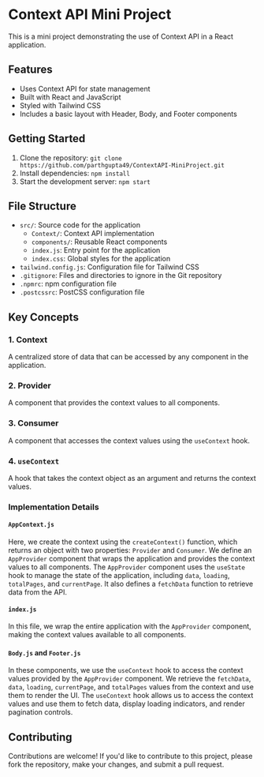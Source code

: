 # Context API Mini Project

This is a mini project demonstrating the use of Context API in a React application.

## Features

* Uses Context API for state management
* Built with React and JavaScript
* Styled with Tailwind CSS
* Includes a basic layout with Header, Body, and Footer components

## Getting Started

1. Clone the repository: `git clone https://github.com/parthgupta49/ContextAPI-MiniProject.git`
2. Install dependencies: `npm install`
3. Start the development server: `npm start`

## File Structure

* `src/`: Source code for the application
	+ `Context/`: Context API implementation
	+ `components/`: Reusable React components
	+ `index.js`: Entry point for the application
	+ `index.css`: Global styles for the application
* `tailwind.config.js`: Configuration file for Tailwind CSS
* `.gitignore`: Files and directories to ignore in the Git repository
* `.npmrc`: npm configuration file
* `.postcssrc`: PostCSS configuration file

## Key Concepts

### 1. Context
A centralized store of data that can be accessed by any component in the application.

### 2. Provider
A component that provides the context values to all components.

### 3. Consumer
A component that accesses the context values using the `useContext` hook.

### 4. `useContext`
A hook that takes the context object as an argument and returns the context values.

### Implementation Details

#### `AppContext.js`
Here, we create the context using the `createContext()` function, which returns an object with two properties: `Provider` and `Consumer`. We define an `AppProvider` component that wraps the application and provides the context values to all components. The `AppProvider` component uses the `useState` hook to manage the state of the application, including `data`, `loading`, `totalPages`, and `currentPage`. It also defines a `fetchData` function to retrieve data from the API.

#### `index.js`
In this file, we wrap the entire application with the `AppProvider` component, making the context values available to all components.

#### `Body.js` and `Footer.js`
In these components, we use the `useContext` hook to access the context values provided by the `AppProvider` component. We retrieve the `fetchData`, `data`, `loading`, `currentPage`, and `totalPages` values from the context and use them to render the UI. The `useContext` hook allows us to access the context values and use them to fetch data, display loading indicators, and render pagination controls.

## Contributing

Contributions are welcome! If you'd like to contribute to this project, please fork the repository, make your changes, and submit a pull request.